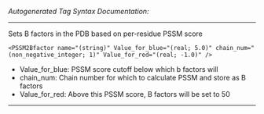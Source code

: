 _Autogenerated Tag Syntax Documentation:_

---
Sets B factors in the PDB based on per-residue PSSM score

```
<PSSM2Bfactor name="(string)" Value_for_blue="(real; 5.0)" chain_num="(non_negative_integer; 1)" Value_for_red="(real; -1.0)" />
```

-   Value_for_blue: PSSM score cutoff below which b factors will
-   chain_num: Chain number for which to calculate PSSM and store as B factors
-   Value_for_red: Above this PSSM score, B factors will be set to 50

---
